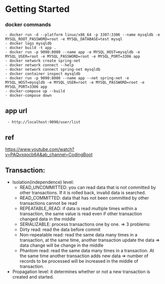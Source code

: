 # Getting Started

### docker commands
```
- docker run -d --platform linux/x86_64 -p 3307:3306 --name mysqldb -e MYSQL_ROOT_PASSWORD=root -e MYSQL_DATABASE=test mysql
- docker logs mysqldb
- docker build -t app .
- docker run -p 9090:8080 --name app -e MYSQL_HOST=mysqldb -e MYSQL_USER=root -e MYSQL_PASSWORD=root -e MYSQL_PORT=3306 app
- docker network create spring-net
- docker network connect --help
- docker network connect spring-net mysqldb
- docker container inspect mysqldb
- docker run -p 9090:8080 --name app --net spring-net -e MYSQL_HOST=mysqldb -e MYSQL_USER=root -e MYSQL_PASSWORD=root -e MYSQL_PORT=3306 app
- docker-compose up --build
- docker-compose down
```
 
## app url
```
 - http://localhost:9090/user/list
```
## ref
https://www.youtube.com/watch?v=PAQvxqocb6A&ab_channel=CodingBoot

## Transaction:

- Isolation(independence) level:
  + READ_UNCOMMITTED: you can read data that is not committed by other transactions. 
  If it is rolled back, invalid data is searched.
  + READ_COMMITTED: data that has not been committed by other transactions cannot be read
  + REPEATABLE_READ: if data is read multiple times within a transaction, the same value is read
  even if other transaction changed data in the middle
  + SERIALIZABLE: process transactions one by one.
  => 3 problems:
  + Dirty read: read the data before commit
  + Non-repeatable read: read the same data many times in a transaction, at the same time, another transaction
   update the data => data change will be change in the middle
  + Phantom read: read the same data many times in a transaction. At the same time another transaction
  adds new data => number of records to be processed will be increased in the middle of transaction.
 - Propagation level: it determines whether or not a new transaction is created and started.
 